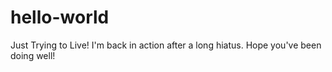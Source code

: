 # hello-world
Just Trying to Live!
I'm back in action after a long hiatus.  Hope you've been doing well!
